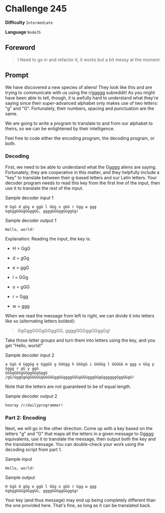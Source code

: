 # Challenge 245

**Difficulty** `Intermediate`

**Language** `NodeJS`

## Foreword
> I Need to go in and refactor it, it works but a bit messy at the moment.

## Prompt

We have discovered a new species of aliens! They look like this and are trying to communicate with us using the r/ggggg subreddit! As you might have been able to tell, though, it is awfully hard to understand what they're saying since their super-advanced alphabet only makes use of two letters: "g" and "G". Fortunately, their numbers, spacing and punctuation are the same.

We are going to write a program to translate to and from our alphabet to theirs, so we can be enlightened by their intelligence.

Feel free to code either the encoding program, the decoding program, or both.

### Decoding
First, we need to be able to understand what the Ggggg aliens are saying. Fortunately, they are cooperative in this matter, and they helpfully include a "key" to translate between their g-based letters and our Latin letters. Your decoder program needs to read this key from the first line of the input, then use it to translate the rest of the input.

Sample decoder input 1
```
H GgG d gGg e ggG l GGg o gGG r Ggg w ggg
GgGggGGGgGGggGG, ggggGGGggGGggGg!
```
Sample decoder output 1
```
Hello, world!
```
Explanation: Reading the input, the key is:

- H = GgG

- d = gGg

- e = ggG

- l = GGg

- o = gGG

- r = Ggg

- w = ggg

When we read the message from left to right, we can divide it into letters like so (alternating letters bolded):

> GgGggGGGgGGggGG, ggggGGGggGGggGg!

Take those letter groups and turn them into letters using the key, and you get "Hello, world!"

Sample decoder input 2
```
a GgG d GggGg e GggGG g GGGgg h GGGgG i GGGGg l GGGGG m ggg o GGg p Gggg r gG y ggG
GGGgGGGgGGggGGgGggG /gG/GggGgGgGGGGGgGGGGGggGGggggGGGgGGGgggGGgGggggggGggGGgG!
```
Note that the letters are not guaranteed to be of equal length.

Sample decoder output 2
```
hooray /r/dailyprogrammer!
```

### Part 2: Encoding
Next, we will go in the other direction. Come up with a key based on the letters "g" and "G" that maps all the letters in a given message to Ggggg equivalents, use it to translate the message, then output both the key and the translated message. You can double-check your work using the decoding script from part 1.

Sample input
```
Hello, world!
```
Sample output
```
H GgG d gGg e ggG l GGg o gGG r Ggg w ggg
GgGggGGGgGGggGG, ggggGGGggGGggGg!
```
Your key (and thus message) may end up being completely different than the one provided here. That's fine, as long as it can be translated back.